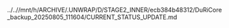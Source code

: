 ../..//mnt/h/ARCHIVE/.UNWRAP/D/STAGE2_INNER/ecb384b48312/DuRiCore_backup_20250805_111604/CURRENT_STATUS_UPDATE.md